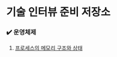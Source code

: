 # 기술 인터뷰 준비 저장소



### ✔️ 운영체제

1. [프로세스의 메모리 구조와 상태](https://github.com/Jeeehee/Preparing_for_an_interview/blob/main/OperatingSystem/1_Process(Memory%2C%20State).md)

   
